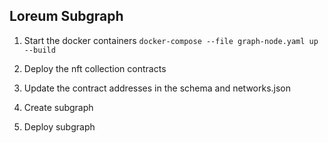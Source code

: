 ## Loreum Subgraph

1. Start the docker containers
`docker-compose --file graph-node.yaml up --build`

2. Deploy the nft collection contracts

3. Update the contract addresses in the schema and networks.json

4. Create subgraph

5. Deploy subgraph
